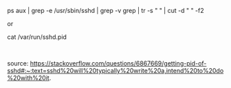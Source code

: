 <p>
ps aux | grep -e /usr/sbin/sshd | grep -v grep | tr -s " " | cut -d " " -f2 

<br>

or 

cat /var/run/sshd.pid

<br>

source: https://stackoverflow.com/questions/6867669/getting-pid-of-sshd#:~:text=sshd%20will%20typically%20write%20a,intend%20to%20do%20with%20it.
</p>